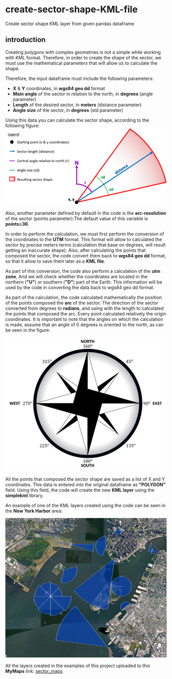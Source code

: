 # create-sector-shape-KML-file
Create sector shape KML layer from given pandas dataframe

## introduction
Creating polygons with complex geometries is not a simple while working with KML format. Therefore, in order to create the shape of the sector, we must use the mathematical parameters that will allow us to calculate the shape.

Therefore, the input dataframe must include the following parameters:
- **X** & **Y** coordinates, in **wgs84 geo dd** format
- **Main angle** of the sector in relation to the north, in **degrees** (angle parameter)
- **Length** of the desired sector, in **meters** (distance parameter)
- **Angle size** of the sector, in **degrees** (std parameter)

Using this data you can calculate the sector shape, according to the following figure:
![sector](https://github.com/EtzionData/create-sector-shape-KML-file/blob/master/Pictures/sector_figure.png)

Also, another parameter defined by default in the code is the **arc-resolution** of the sector (points parameter).The default value of this variable is **points=36**.

In order to perform the calculation, we must first perform the conversion of the coordinates to the **UTM** format. This format will allow to calculated the sector by precise meters terms (calculation that base on degrees, will result getting an inaccurate shape). Also, after calculating the points that composed the sector,
the code convert them back to **wgs84 geo dd** format, so that it allow to save them later as a **KML file**.

As part of this conversion, the code also perform a calculation of the **utm zone**, And we will check whether the coordinates are located in the northern (**"U"**) or southern (**"D"**) part of the Earth. This information will be used by the code in converting the data back to wgs84 geo dd format.

As part of the calculation, the code calculated mathematically the position of the points composed the **arc** of the sector. The direction of the sector converted from degrees to **radians**, and using with the length to calculated the points that composed the arc. Every point calculated relatively the origin coordinates. It is important to note that the angles on which the calculation is made, assume that an angle of 0 degrees is oriented to the north, as can be seen in the figure:

![compass](https://github.com/EtzionData/create-sector-shape-KML-file/blob/master/Pictures/compass.png)

All the points that composed the sector shape are saved as a list of X and Y coordinates. This data is entered into the original dataframe as **"POLYGON"** field. Using this field, the code will create the new **KML layer** using the **simplekml** library.

An example of one of the KML layers created using the code can be seen in the **New York Harbor** area:

![NYH](https://github.com/EtzionData/create-sector-shape-KML-file/blob/master/Pictures/example.PNG)

All the layers created in the examples of this project uploaded to this **MyMaps** link: [sector_maps](https://www.google.com/maps/d/edit?mid=1YCqE5DIWiGnS8djtyFZ2UNDHQ55gPOve&usp=sharing)
